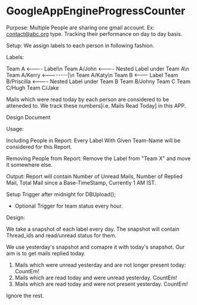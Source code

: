 GoogleAppEngineProgressCounter
==============================

Purpose: Multiple People are sharing one gmail account. Ex: contact@abc.org type. Tracking their performance on day to day basis.

Setup: We assign labels to each person in following fashion.

Labels:

Team A                  <---- Label\n
Team A/John             <---- Nested Label under Team A\n
Team A/Kerry            <--------|\n
Team A/Katy\n
Team B                  <--- Label
Team B/Priscilla        <---- Nested Label under Team B
Team B/Johny
Team C
Team C/Hugh
Team C/Jake
    
Mails which were read today by each person are considered to be atteneded to. We track these numbers[i.e. Mails Read Today] in this APP.

Design Document 

Usage:

Including People in Report:
Every Label With Given Team-Name will be considered for this Report. 

Removing People from Report:
Remove the Label from "Team X" and move it somewhere else.

Output:
Report will contain Number of Unread Mails, Number of Replied Mail, Total Mail since a Base-TimeStamp, Currently 1 AM IST.

Setup Trigger after midnight for DBUpload();
+ Optional Trigger for team status every hour.


Design:

We take a snapshot of each label every day. The snapshot will contain Thread_ids and read/unread status for them.

We use yesterday's snapshot and comapre it with today's snapshot. Our aim is to get mails replied today.

1) Mails which were unread yesterday and are not longer present today: CountEm!
2) Mails which are read today and were unread yesterday. CountEm!
3) Mails which are read today and were not present yesterday. CountEm!

Ignore the rest.





